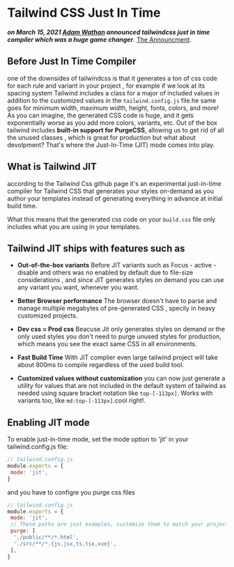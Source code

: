 # Tailwind CSS Just In Time

***on March 15, 2021 [Adam Wathan](https://adamwathan.me) announced tailwindcss just in time compiler which was a huge game changer***. [The Announcment](https://twitter.com/adamwathan/status/1371505992840663051?ref_src=twsrc%5Etfw%7Ctwcamp%5Etweetembed%7Ctwterm%5E1371505992840663051%7Ctwgr%5E%7Ctwcon%5Es1_&amp;ref_url=https%3A%2F%2Fdaily.dev%2Fblog%2Feverything-you-need-to-know-about-tailwind-css-jit-compiler).

## Before Just In Time Compiler

one of the downsides of tailwindcss is that it generates a ton of css code for each rule and variant in your project , for example if we look at its spacing system Tailwind includes a class for a major of included values in addition to the customized values in the `tailwind.config.js` file.he same goes for minimum width, maximum width, height, fonts, colors, and more! As you can imagine, the generated CSS code is huge, and it gets exponentially worse as you add more colors, variants, etc. Out of the box tailwind includes **built-in support for PurgeCSS**, allowing us to get rid of all the unused classes , which is great for production but what about devolpment? That's where the Just-In-Time (JIT) mode comes into play. 
 
## What is Tailwind JIT

according to the Tailwind Css github page  it's an experimental just-in-time compiler for Tailwind CSS that generates your styles on-demand as you author your templates instead of generating everything in advance at initial build time.

What this means that the generated css code on your `build.css` file only includes what you are using in your templates.

## Tailwind JIT ships with features such as 

- **Out-of-the-box variants**
    Before JIT variants such as Focus - active - disable and others was no enabled by default due to file-size considerations , and since JIT generates styles on demand you can use any variant you want, whenever you want.

- **Better Browser performance**
    The browser doesn't have to parse and manage multiple megabytes of pre-generated CSS , specily in heavy customized projects.

- **Dev css = Prod css**
    Beacuse Jit only generates styles on demand or the only used styles you don't need to purge unused styles for production, which means you see the exact same CSS in all environments.

- **Fast Build Time**
    With JIT complier even large tailwind project will take about 800ms to compile regardless of the used build tool.
    
- **Customized values without customization**
    you can now  just generate a utility for values that are not included in the default system of tailwind  as needed using square bracket notation like `top-[-113px]`. Works with variants too, like `md:top-[-113px]`.cool right!.
    
## Enabling JIT mode

To enable just-in-time mode, set the mode option to 'jit' in your tailwind.config.js file:
```js
// tailwind.config.js
module.exports = {
 mode: 'jit',
}
```

and you have to configre you purge css files
```js
// tailwind.config.js
module.exports = {
 mode: 'jit',
 // These paths are just examples, customize them to match your project structure
 purge: [
  './public/**/*.html',
  './src/**/*.{js,jsx,ts,tsx,vue}',
 ],
}
```
